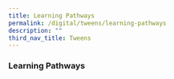 ```yaml
---
title: Learning Pathways
permalink: /digital/tweens/learning-pathways
description: ""
third_nav_title: Tweens
---
```


### **Learning Pathways**